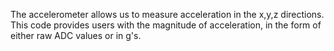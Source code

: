 The accelerometer allows us to measure acceleration in the x,y,z directions. 
This code provides users with the magnitude of acceleration, in the form of either raw ADC values or in g's.
